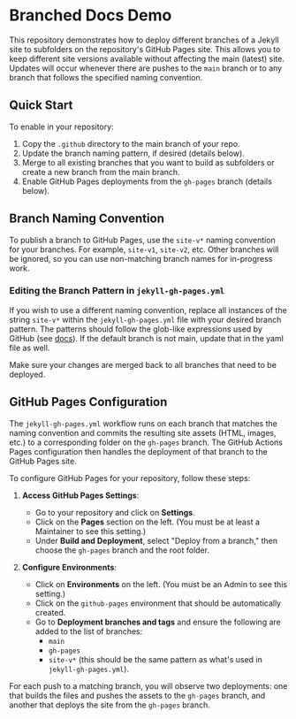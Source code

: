 # Branched Docs Demo

This repository demonstrates how to deploy different branches of a Jekyll site to subfolders on the repository's GitHub Pages site. This allows you to keep different site versions available without affecting the main (latest) site. Updates will occur whenever there are pushes to the `main` branch or to any branch that follows the specified naming convention.

## Quick Start

To enable in your repository:
1. Copy the `.github` directory to the main branch of your repo.
2. Update the branch naming pattern, if desired (details below).
3. Merge to all existing branches that you want to build as subfolders or create a new branch from the main branch.
4. Enable GitHub Pages deployments from the `gh-pages` branch (details below).

## Branch Naming Convention

To publish a branch to GitHub Pages, use the `site-v*` naming convention for your branches. For example, `site-v1`, `site-v2`, etc. Other branches will be ignored, so you can use non-matching branch names for in-progress work.

### Editing the Branch Pattern in `jekyll-gh-pages.yml`

If you wish to use a different naming convention, replace all instances of the string `site-v*` within the `jekyll-gh-pages.yml` file with your desired branch pattern. The patterns should follow the glob-like expressions used by GitHub (see [docs](https://docs.github.com/en/repositories/configuring-branches-and-merges-in-your-repository/managing-protected-branches/managing-a-branch-protection-rule#about-branch-protection-rules)). If the default branch is not main, update that in the yaml file as well.

Make sure your changes are merged back to all branches that need to be deployed.

## GitHub Pages Configuration

The `jekyll-gh-pages.yml` workflow runs on each branch that matches the naming convention and commits the resulting site assets (HTML, images, etc.) to a corresponding folder on the `gh-pages` branch. The GitHub Actions Pages configuration then handles the deployment of that branch to the GitHub Pages site.

To configure GitHub Pages for your repository, follow these steps:

1. **Access GitHub Pages Settings**:
   - Go to your repository and click on **Settings**.
   - Click on the **Pages** section on the left. (You must be at least a Maintainer to see this setting.)
   - Under **Build and Deployment**, select "Deploy from a branch," then choose the `gh-pages` branch and the root folder.

2. **Configure Environments**:
   - Click on **Environments** on the left. (You must be an Admin to see this setting.)
   - Click on the `github-pages` environment that should be automatically created.
   - Go to **Deployment branches and tags** and ensure the following are added to the list of branches:
      - `main`
      - `gh-pages`
      - `site-v*` (this should be the same pattern as what's used in `jekyll-gh-pages.yml`).

For each push to a matching branch, you will observe two deployments: one that builds the files and pushes the assets to the `gh-pages` branch, and another that deploys the site from the `gh-pages` branch.
